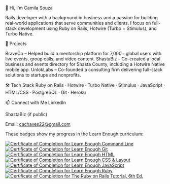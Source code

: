 👋 Hi, I'm Camila Souza

Rails developer with a background in business and a passion for building real-world applications that serve communities and clients. I focus on full-stack development using Ruby on Rails, Hotwire (Turbo + Stimulus), and Turbo Native.

🚀 Projects

BraveCo – Helped build a mentorship platform for 7,000+ global users with live events, group calls, and video content.
ShastaBiz – Co-created a local business and events directory for Shasta County, including a Hotwire Native mobile app.
UnlokLabs – Co-founded a consulting firm delivering full-stack solutions to startups and nonprofits.

🛠️ Tech Stack
Ruby on Rails · Hotwire · Turbo Native · Stimulus · JavaScript · HTML/CSS · PostgreSQL · Git · Heroku

📫 Connect with Me
LinkedIn

ShastaBiz (if public)

Email: cachaves22@gmail.com

These badges show my progress in the Learn Enough curriculum:

<a href="https://www.learnenough.com/certificates/E"><img src="https://www.learnenough.com/certificates/E/command-line-tutorial.svg" alt="Certificate of Completion for Learn Enough Command Line"></a><a href="https://www.learnenough.com/certificates/E"><img src="https://www.learnenough.com/certificates/E/git-tutorial.svg" alt="Certificate of Completion for Learn Enough Git"></a><a href="https://www.learnenough.com/certificates/E"><img src="https://www.learnenough.com/certificates/E/html-tutorial.svg" alt="Certificate of Completion for Learn Enough HTML"></a><a href="https://www.learnenough.com/certificates/E"><img src="https://www.learnenough.com/certificates/E/css-and-layout-tutorial.svg" alt="Certificate of Completion for Learn Enough CSS &amp; Layout"></a><a href="https://www.learnenough.com/certificates/E"><img src="https://www.learnenough.com/certificates/E/javascript-tutorial.svg" alt="Certificate of Completion for Learn Enough JavaScript"></a><a href="https://www.learnenough.com/certificates/E"><img src="https://www.learnenough.com/certificates/E/ruby-tutorial.svg" alt="Certificate of Completion for Learn Enough Ruby"></a><a href="https://www.learnenough.com/certificates/E"><img src="https://www.learnenough.com/certificates/E/ruby-on-rails-6th-edition-tutorial.svg" alt="Certificate of Completion for The Ruby on Rails Tutorial, 6th Ed."></a>
